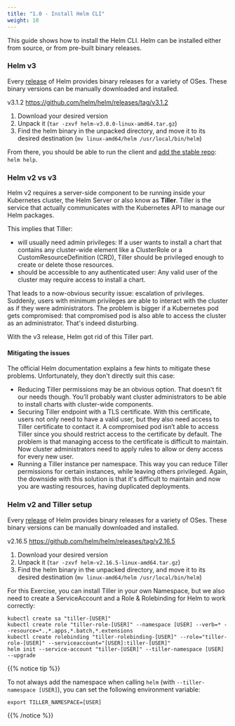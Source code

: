 ```yaml
---
title: "1.0 - Install Helm CLI"
weight: 10
---
```


This guide shows how to install the Helm CLI. Helm can be installed either from source, or from pre-built binary releases.

### Helm v3

Every [release](https://github.com/helm/helm/releases) of Helm provides binary releases for a variety of OSes. These binary versions can be manually downloaded and installed.

v3.1.2 https://github.com/helm/helm/releases/tag/v3.1.2
1. Download your desired version
2. Unpack it (`tar -zxvf helm-v3.0.0-linux-amd64.tar.gz`)
3. Find the helm binary in the unpacked directory, and move it to its desired destination (`mv linux-amd64/helm /usr/local/bin/helm`)

From there, you should be able to run the client and [add the stable repo](https://helm.sh/docs/intro/quickstart/#initialize-a-helm-chart-repository): `helm help`.



### Helm v2 vs v3

Helm v2 requires a server-side component to be running inside your Kubernetes cluster, the Helm Server or also know as **Tiller**. Tiller is the service that actually communicates with the Kubernetes API to manage our Helm packages.

This implies that Tiller:

* will usually need admin privileges: If a user wants to install a chart that contains any cluster-wide element like a ClusterRole or a CustomResourceDefinition (CRD), Tiller should be privileged enough to create or delete those resources.
* should be accessible to any authenticated user: Any valid user of the cluster may require access to install a chart.

That leads to a now-obvious security issue: escalation of privileges. Suddenly, users with minimum privileges are able to interact with the cluster as if they were administrators. The problem is bigger if a Kubernetes pod gets compromised: that compromised pod is also able to access the cluster as an administrator. That's indeed disturbing.

With the v3 release, Helm got rid of this Tiller part.

#### Mitigating the issues

The official Helm documentation explains a few hints to mitigate these problems. Unfortunately, they don't directly suit this case:

* Reducing Tiller permissions may be an obvious option. That doesn't fit our needs though. You’ll probably want cluster administrators to be able to install charts with cluster-wide components.
* Securing Tiller endpoint with a TLS certificate. With this certificate, users not only need to have a valid user, but they also need access to Tiller certificate to contact it. A compromised pod isn’t able to access Tiller since you should restrict access to the certificate by default. The problem is that managing access to the certificate is difficult to maintain. Now cluster administrators need to apply rules to allow or deny access for every new user.
* Running a Tiller instance per namespace. This way you can reduce Tiller permissions for certain instances, while leaving others privileged. Again, the downside with this solution is that it's difficult to maintain and now you are wasting resources, having duplicated deployments.

### Helm v2 and Tiller setup


Every [release](https://github.com/helm/helm/releases) of Helm provides binary releases for a variety of OSes. These binary versions can be manually downloaded and installed.

v2.16.5 https://github.com/helm/helm/releases/tag/v2.16.5

1. Download your desired version
2. Unpack it (`tar -zxvf helm-v2.16.5-linux-amd64.tar.gz`)
3. Find the helm binary in the unpacked directory, and move it to its desired destination (`mv linux-amd64/helm /usr/local/bin/helm`)

For this Exercise, you can install Tiller in your own Namespace, but we also need to create a ServiceAccount and a Role & Rolebinding for Helm to work correctly:

```
kubectl create sa "tiller-[USER]"
kubectl create role "tiller-role-[USER]" --namespace [USER] --verb=* --resource=*.,*.apps,*.batch,*.extensions
kubectl create rolebinding "tiller-rolebinding-[USER]" --role="tiller-role-[USER]" --serviceaccount="[USER]:tiller-[USER]"
helm init --service-account "tiller-[USER]" --tiller-namespace [USER] --upgrade
```

{{% notice tip %}}

To not always add the namespace when calling `helm` (with `--tiller-namespace [USER]`), you can set the following environment variable:

```
export TILLER_NAMESPACE=[USER]
```

{{% /notice %}}

